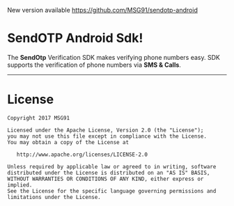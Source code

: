 New version available  https://github.com/MSG91/sendotp-android

SendOTP Android Sdk!
===================


The  **SendOtp** Verification SDK makes verifying phone numbers easy. SDK supports the verification of phone numbers via **SMS & Calls**.

----------

License
=======

    Copyright 2017 MSG91

    Licensed under the Apache License, Version 2.0 (the "License");
    you may not use this file except in compliance with the License.
    You may obtain a copy of the License at

       http://www.apache.org/licenses/LICENSE-2.0

    Unless required by applicable law or agreed to in writing, software
    distributed under the License is distributed on an "AS IS" BASIS,
    WITHOUT WARRANTIES OR CONDITIONS OF ANY KIND, either express or implied.
    See the License for the specific language governing permissions and
    limitations under the License.
